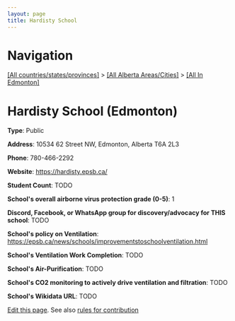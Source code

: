 ```yaml
---
layout: page
title: Hardisty School
---
```

# Navigation

[[All countries/states/provinces]](../../..) > [[All Alberta Areas/Cities]](../..) > [[All In Edmonton]](..)

# Hardisty School (Edmonton)

**Type**: Public

**Address**: 10534 62 Street NW, Edmonton, Alberta T6A 2L3

**Phone**: 780-466-2292

**Website**: <https://hardisty.epsb.ca/>

**Student Count**: TODO

**School's overall airborne virus protection grade (0-5)**: 1

**Discord, Facebook, or WhatsApp group for discovery/advocacy for THIS school**: TODO

**School's policy on Ventilation**: <https://epsb.ca/news/schools/improvementstoschoolventilation.html>

**School's Ventilation Work Completion**: TODO

**School's Air-Purification**: TODO

**School's CO2 monitoring to actively drive ventilation and filtration**: TODO

**School's Wikidata URL**: TODO


[Edit this page](https://github.com/ventilate-schools/AB/edit/main/./Edmonton/Hardisty_School.md). See also [rules for contribution](../../../contribution-rules/)
